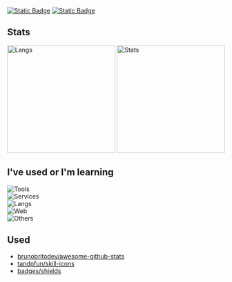 [![Static Badge](https://img.shields.io/badge/discord-black?style=for-the-badge&logo=discord&label=%20)](https://7rs.dev/d)
[![Static Badge](https://img.shields.io/badge/youtube-black?style=for-the-badge&logo=youtube&logoColor=red&label=%20)](https://7rs.dev/yt)


## Stats  

<div>
  <img alt="Langs" height="250px" src="https://github-readme-stats.vercel.app/api/top-langs/?username=7rs&layout=donut&theme=dracula" />
  <img alt="Stats" height="250px" src="https://awesome-github-stats.azurewebsites.net/user-stats/7rs?cardType=github&theme=dracula&preferLogin=false" />
</div>


## I've used or I'm learning  

![Tools](https://skillicons.dev/icons?theme=light&i=powershell,linux,vim,neovim,vscode,atom,eclipse,androidstudio,)  
![Services](https://skillicons.dev/icons?theme=light&i=github,gitlab,cloudflare,heroku)  
![Langs](https://skillicons.dev/icons?theme=light&i=py,ruby,lua,java,go)  
![Web](https://skillicons.dev/icons?theme=light&i=html,css,sass,tailwind,md,nuxtjs,js,ts,nodejs,vue,astro,fastapi)  
![Others](https://skillicons.dev/icons?theme=light&i=bash,git,postgres,sqlite,redis,gradle)  


## Used  

- [brunobritodev/awesome-github-stats](https://github.com/brunobritodev/awesome-github-stats)  
- [tandpfun/skill-icons](https://github.com/tandpfun/skill-icons)
- [badges/shields](https://github.com/badges/shields)
